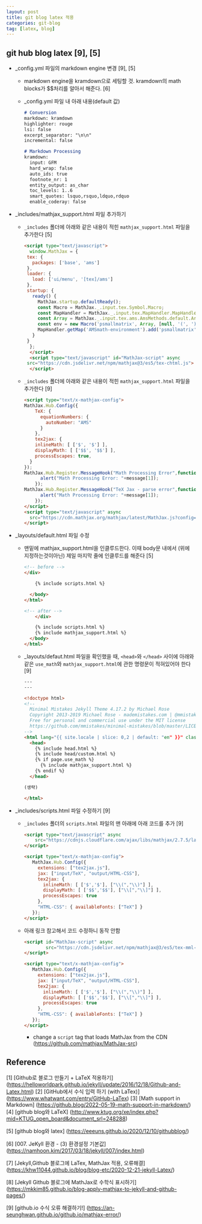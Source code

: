 ```yaml
---
layout: post
title: git blog latex 적용
categories: git-blog
tag: [latex, blog]
---
```




## git hub blog latex [9], [5]

- _config.yml 파일의 markdown engine 변경 [9], [5]

  - markdown engine을 kramdown으로 세팅할 것. kramdown의 math blocks가 $$처리를 알아서 해준다. [6]

  - _config.yml 파일 내 아래 내용(default 값)
  
    ```md
    # Conversion
    markdown: kramdown
    highlighter: rouge
    lsi: false
    excerpt_separator: "\n\n"
    incremental: false
    
    # Markdown Processing
    kramdown:
      input: GFM
      hard_wrap: false
      auto_ids: true
      footnote_nr: 1
      entity_output: as_char
      toc_levels: 1..6
      smart_quotes: lsquo,rsquo,ldquo,rdquo
      enable_coderay: false
    ```
  
- _includes/mathjax_support.html 파일 추가하기

  - `_includes` 폴더에 아래와 같은 내용이 적힌 `mathjax_support.html` 파일을 추가한다 [5]

    ```html
    <script type="text/javascript">
      window.MathJax = {
     tex: {
       packages: ['base', 'ams']
     },
     loader: {
       load: ['ui/menu', '[tex]/ams']
     },
     startup: {
       ready() {
         MathJax.startup.defaultReady();
         const Macro = MathJax._.input.tex.Symbol.Macro;
         const MapHandler = MathJax._.input.tex.MapHandler.MapHandler;
         const Array = MathJax._.input.tex.ams.AmsMethods.default.Array;
         const env = new Macro('psmallmatrix', Array, [null, '(', ')', 'c', '.333em', '.2em', 'S', 1]);
         MapHandler.getMap('AMSmath-environment').add('psmallmatrix', env);
       }
     }
      };
      </script>
      <script type="text/javascript" id="MathJax-script" async
     src="https://cdn.jsdelivr.net/npm/mathjax@3/es5/tex-chtml.js">
      </script>
    ```

  - `_includes` 폴더에 아래와 같은 내용이 적힌 `mathjax_support.html` 파일을 추가한다 [9]

    ```html
    <script type="text/x-mathjax-config">
    MathJax.Hub.Config({
        TeX: {
          equationNumbers: {
            autoNumber: "AMS"
          }
        },
        tex2jax: {
        inlineMath: [ ['$', '$'] ],
        displayMath: [ ['$$', '$$'] ],
        processEscapes: true,
      }
    });
    MathJax.Hub.Register.MessageHook("Math Processing Error",function (message) {
    	  alert("Math Processing Error: "+message[1]);
    	});
    MathJax.Hub.Register.MessageHook("TeX Jax - parse error",function (message) {
    	  alert("Math Processing Error: "+message[1]);
    	});
    </script>
    <script type="text/javascript" async
      src="https://cdn.mathjax.org/mathjax/latest/MathJax.js?config=TeX-MML-AM_CHTML">
    </script>
    ```

    

- _layouts/default.html 파일 수정

  - 맨밑에 mathjax_support.html을 인클루드한다. 이때 body문 내에서 (위에 지정하는것이아닌) 제일 마지막 줄에 인클루드를 해준다 [5]

    ```html
    <!-- before -->
    </div>
    
        {% include scripts.html %}
    
      </body>
    </html>
    
    <!-- after -->
        </div>
    
        {% include scripts.html %}
        {% include mathjax_support.html %}
      </body>
    </html>
    ```

  - _layouts/defaut.html 파일을 확인했을 때, `<head>`와 `</head>` 사이에 아래와 같은 `use_math`와 `mathjax_support.html`에 관한 명령문이 적혀있어야 한다 [9]

    ```html
    ---
    ---
    
    <!doctype html>
    <!--
      Minimal Mistakes Jekyll Theme 4.17.2 by Michael Rose
      Copyright 2013-2019 Michael Rose - mademistakes.com | @mmistakes
      Free for personal and commercial use under the MIT license
      https://github.com/mmistakes/minimal-mistakes/blob/master/LICENSE
    -->
    <html lang="{{ site.locale | slice: 0,2 | default: "en" }}" class="no-js">
      <head>
        {% include head.html %}
        {% include head/custom.html %}
        {% if page.use_math %}
          {% include mathjax_support.html %}
        {% endif %}
      </head>
    
    (생략)
    
    </html>
    ```
    
    
  
- _includes/scripts.html 파일 수정하기 [9]

  - `_includes` 폴더의 `scripts.html` 파일의 맨 아래에 아래 코드를 추가 [9]

    ```html
    <script type="text/javascript" async
    	src="https://cdnjs.cloudflare.com/ajax/libs/mathjax/2.7.5/latest.js?config=TeX-MML-AM_CHTML">
    </script>
    
    <script type="text/x-mathjax-config">
       MathJax.Hub.Config({
         extensions: ["tex2jax.js"],
         jax: ["input/TeX", "output/HTML-CSS"],
         tex2jax: {
           inlineMath: [ ['$','$'], ["\\(","\\)"] ],
           displayMath: [ ['$$','$$'], ["\\[","\\]"] ],
           processEscapes: true
         },
         "HTML-CSS": { availableFonts: ["TeX"] }
       });
    </script>
    ```
  
  
  - 아래 링크 참고해서 코드 수정하니 동작 안함
    
    ```html
    <script id="MathJax-script" async
            src="https://cdn.jsdelivr.net/npm/mathjax@3/es5/tex-mml-chtml.js">
    </script>
    
    <script type="text/x-mathjax-config">
       MathJax.Hub.Config({
         extensions: ["tex2jax.js"],
         jax: ["input/TeX", "output/HTML-CSS"],
         tex2jax: {
           inlineMath: [ ['$','$'], ["\\(","\\)"] ],
           displayMath: [ ['$$','$$'], ["\\[","\\]"] ],
           processEscapes: true
         },
         "HTML-CSS": { availableFonts: ["TeX"] }
       });
    </script>
    ```
    
    - change a `script` tag that loads MathJax from the CDN (https://github.com/mathjax/MathJax-src)
  






## Reference
[1] [Github로 블로그 만들기 + LaTeX 적용하기] (https://helloworldpark.github.io/jekyll/update/2016/12/18/Github-and-Latex.html)
[2] [GitHub에서 수식 입력 하기 (with LaTex)] (https://www.whatwant.com/entry/GitHub-LaTex)
[3] [Math support in Markdown] (https://github.blog/2022-05-19-math-support-in-markdown/)
[4] [github blog와 LaTeX] (http://www.ktug.org/xe/index.php?mid=KTUG_open_board&document_srl=248288)

[5] [github blog와 latex] (https://eeeuns.github.io/2020/12/10/githubblog/)

[6] [007. JeKyll 환경 - (3) 환경설정 기본값] (https://namhoon.kim/2017/03/18/jekyll/007/index.html)

[7] [Jekyll,Github 블로그에 LaTex, MathJax 적용, 오류해결] (https://khw11044.github.io/blog/blog-etc/2020-12-21-jekyll-Latex/)

[8] [Jekyll Github 블로그에 MathJax로 수학식 표시하기] (https://mkkim85.github.io/blog-apply-mathjax-to-jekyll-and-github-pages/)

[9] [github.io 수식 오류 해결하기!] (https://an-seunghwan.github.io/github.io/mathjax-error/)
